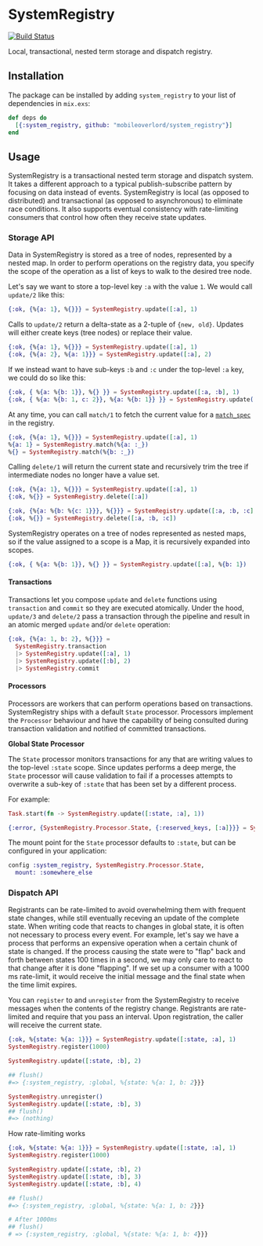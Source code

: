 # SystemRegistry

[![Build Status](https://travis-ci.org/mobileoverlord/system_registry.svg?branch=master)](https://travis-ci.org/mobileoverlord/system_registry)

Local, transactional, nested term storage and dispatch registry.

## Installation

The package can be installed by adding `system_registry` to your list of dependencies in `mix.exs`:

```elixir
def deps do
  [{:system_registry, github: "mobileoverlord/system_registry"}]
end
```

## Usage

SystemRegistry is a transactional nested term storage and dispatch system. It takes a different approach to a typical publish-subscribe pattern by focusing on data instead of events. SystemRegistry is local (as opposed to distributed) and transactional (as opposed to asynchronous) to eliminate race conditions. It also supports eventual consistency with rate-limiting consumers that control how often they receive state updates.

### Storage API

Data in SystemRegistry is stored as a tree of nodes, represented by a nested map. In order to perform operations on the registry data, you specify the scope of the operation as a list of keys to walk to the desired tree node.

Let's say we want to store a top-level key `:a` with the value `1`. We would call `update/2` like this:

```elixir
{:ok, {%{a: 1}, %{}}} = SystemRegistry.update([:a], 1)
```

Calls to `update/2` return a delta-state as a 2-tuple of `{new, old}`. Updates will either create keys (tree nodes) or replace their value.

```elixir
{:ok, {%{a: 1}, %{}}} = SystemRegistry.update([:a], 1)
{:ok, {%{a: 2}, %{a: 1}}} = SystemRegistry.update([:a], 2)
```

If we instead want to have sub-keys `:b` and `:c` under the top-level `:a` key, we could do so like this:

```elixir
{:ok, { %{a: %{b: 1}}, %{} }} = SystemRegistry.update([:a, :b], 1)
{:ok, { %{a: %{b: 1, c: 2}}, %{a: %{b: 1}} }} = SystemRegistry.update([:a, :c], 2)
```

At any time, you can call `match/1` to fetch the current value for a [`match_spec`](https://hexdocs.pm/elixir/Registry.html#match/3) in the registry.

```elixir
{:ok, {%{a: 1}, %{}}} = SystemRegistry.update([:a], 1)
%{a: 1} = SystemRegistry.match(%{a: :_})
%{} = SystemRegistry.match(%{b: :_})
```

Calling `delete/1` will return the current state and recursively trim the tree if intermediate nodes no longer have a value set.

```elixir
{:ok, {%{a: 1}, %{}}} = SystemRegistry.update([:a], 1)
{:ok, %{}} = SystemRegistry.delete([:a])

{:ok, {%{a: %{b: %{c: 1}}}, %{}}} = SystemRegistry.update([:a, :b, :c], 1)
{:ok, %{}} = SystemRegistry.delete([:a, :b, :c])
```

SystemRegistry operates on a tree of nodes represented as nested maps, so if the value assigned to a scope is a Map, it is recursively expanded into scopes.

```elixir
{:ok, { %{a: %{b: 1}}, %{} }} = SystemRegistry.update([:a], %{b: 1})
```

#### Transactions

Transactions let you compose `update` and `delete` functions using `transaction` and `commit` so they are executed atomically. Under the hood, `update/3` and `delete/2` pass a transaction through the pipeline and result in an atomic merged `update` and/or `delete` operation:

```elixir
{:ok, {%{a: 1, b: 2}, %{}}} =
  SystemRegistry.transaction
  |> SystemRegistry.update([:a], 1)
  |> SystemRegistry.update([:b], 2)
  |> SystemRegistry.commit
```

#### Processors

Processors are workers that can perform operations based on transactions. SystemRegistry ships with a default `State` processor. Processors implement the `Processor` behaviour and have the capability of being consulted during transaction validation and notified of committed transactions.

**Global State Processor**

The `State` processor monitors transactions for any that are writing values to the top-level `:state` scope.
Since updates performs a deep merge, the `State` processor will cause validation to fail if a processes attempts to overwrite a sub-key of `:state` that has been set by a different process.

For example:
```elixir
Task.start(fn -> SystemRegistry.update([:state, :a], 1))

{:error, {SystemRegistry.Processor.State, {:reserved_keys, [:a]}}} = SystemRegistry.update([:state, :a], 2)
```

The mount point for the `State` processor defaults to `:state`, but can be configured in your application:

```elixir
config :system_registry, SystemRegistry.Processor.State,
  mount: :somewhere_else
```

### Dispatch API

Registrants can be rate-limited to avoid overwhelming them with frequent state changes, while still eventually receving an update of the complete state.
When writing code that reacts to changes in global state, it is often not necessary to process every event.
For example, let's say we have a process that performs an expensive operation when a certain chunk of state is changed.
If the process causing the state were to "flap" back and forth between states 100 times in a second, we may only care to react to that change after it is done "flapping".
If we set up a consumer with a 1000 ms rate-limit, it would receive the initial message and the final state when the time limit expires.

You can `register` to and `unregister` from the SystemRegistry to receive messages when the contents of the registry change.
Registrants are rate-limited and require that you pass an interval.
Upon registration, the caller will receive the current state.

```elixir
{:ok, %{state: %{a: 1}}} = SystemRegistry.update([:state, :a], 1)
SystemRegistry.register(1000)

SystemRegistry.update([:state, :b], 2)

## flush()
#=> {:system_registry, :global, %{state: %{a: 1, b: 2}}}

SystemRegistry.unregister()
SystemRegistry.update([:state, :b], 3)
## flush()
#=> (nothing)
```

How rate-limiting works

```elixir
{:ok, %{state: %{a: 1}}} = SystemRegistry.update([:state, :a], 1)
SystemRegistry.register(1000)

SystemRegistry.update([:state, :b], 2)
SystemRegistry.update([:state, :b], 3)
SystemRegistry.update([:state, :b], 4)

## flush()
#=> {:system_registry, :global, %{state: %{a: 1, b: 2}}}

# After 1000ms
## flush()
# => {:system_registry, :global, %{state: %{a: 1, b: 4}}}
```
